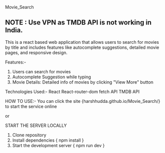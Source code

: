 Movie_Search
## NOTE : Use VPN as TMDB API is not working in India.

This is a react based web application that allows users to search for movies by title and includes features like autocomplete suggestions, detailed movie pages, and responsive design.

Features:-
1. Users can search for movies
2. Autocomplete Suggestion while typing
3. Movie Details: Detailed info of movies by clicking "View More" button

Technologies Used:-
React
React-router-dom
fetch API
TMDB API

HOW TO USE:-
You can click the site {harshhudda.github.io/Movie_Search/} to start the service online

or

START THE SERVER LOCALLY

1. Clone repository
2. Install dependencies { npm install }
3. Start the development server { npm run dev }
